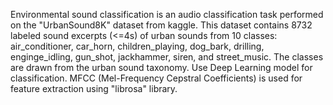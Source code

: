 
Environmental sound classification is an audio classification task performed on the "UrbanSound8K" dataset from kaggle. This dataset contains 8732 labeled sound excerpts (<=4s) of urban sounds from 10 classes: air_conditioner, car_horn, children_playing, dog_bark, drilling, enginge_idling, gun_shot, jackhammer, siren, and street_music. The classes are drawn from the urban sound taxonomy. Use Deep Learning model for classification. MFCC (Mel-Frequency Cepstral Coefficients) is used for feature extraction using "librosa" library.
 
 
